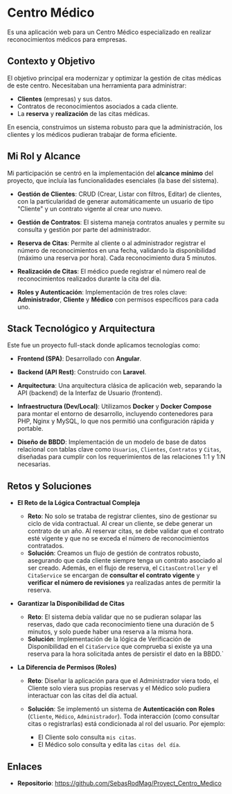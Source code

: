 # Centro Médico
Es una aplicación web para un Centro Médico especializado en realizar reconocimientos médicos para empresas.

## Contexto y Objetivo
El objetivo principal era modernizar y optimizar la gestión de citas médicas de este centro. Necesitaban una herramienta para administrar:

- **Clientes** (empresas) y sus datos.
- Contratos de reconocimientos asociados a cada cliente.
- La **reserva** y **realización** de las citas médicas.

En esencia, construimos un sistema robusto para que la administración, los clientes y los médicos pudieran trabajar de forma eficiente.

## Mi Rol y Alcance
Mi participación se centró en la implementación del **alcance mínimo** del proyecto, que incluía las funcionalidades esenciales (la base del sistema).

- **Gestión de Clientes**: CRUD (Crear, Listar con filtros, Editar) de clientes, con la particularidad de generar automáticamente un usuario de tipo "Cliente" y un contrato vigente al crear uno nuevo.


- **Gestión de Contratos**: El sistema maneja contratos anuales y permite su consulta y gestión por parte del administrador.

- **Reserva de Citas**: Permite al cliente o al administrador registrar el número de reconocimientos en una fecha, validando la disponibilidad (máximo una reserva por hora). Cada reconocimiento dura 5 minutos.

- **Realización de Citas**: El médico puede registrar el número real de reconocimientos realizados durante la cita del día.

- **Roles y Autenticación**: Implementación de tres roles clave: **Administrador**, **Cliente** y **Médico** con permisos específicos para cada uno.

## Stack Tecnológico y Arquitectura
Este fue un proyecto full-stack donde aplicamos tecnologías como:
- **Frontend (SPA)**: Desarrollado con **Angular**.

- **Backend (API Rest)**: Construido con **Laravel**.

- **Arquitectura**: Una arquitectura clásica de aplicación web, separando la API (backend) de la Interfaz de Usuario (frontend).

- **Infraestructura (Dev/Local)**: Utilizamos **Docker** y **Docker Compose** para montar el entorno de desarrollo, incluyendo contenedores para PHP, Nginx y MySQL, lo que nos permitió una configuración rápida y portable.

- **Diseño de BBDD**: Implementación de un modelo de base de datos relacional con tablas clave como ``Usuarios``, ``Clientes``, ``Contratos`` y ``Citas``, diseñadas para cumplir con los requerimientos de las relaciones 1:1 y 1:N necesarias.

## Retos y Soluciones
- **El Reto de la Lógica Contractual Compleja**
    - **Reto**: No solo se trataba de registrar clientes, sino de gestionar su ciclo de vida contractual. Al crear un cliente, se debe generar un contrato de un año. Al reservar citas, se debe validar que el contrato esté vigente y que no se exceda el número de reconocimientos contratados.
    - **Solución**: Creamos un flujo de gestión de contratos robusto, asegurando que cada cliente siempre tenga un contrato asociado al ser creado. Además, en el flujo de reserva, el ```CitasController``` y el ``CitaService`` se encargan de **consultar el contrato vigente** y **verificar el número de revisiones** ya realizadas antes de permitir la reserva.

- **Garantizar la Disponibilidad de Citas**
    - **Reto**: El sistema debía validar que no se pudieran solapar las reservas, dado que cada reconocimiento tiene una duración de 5 minutos, y solo puede haber una reserva a la misma hora.
    - **Solución**: Implementación de la lógica de Verificación de Disponibilidad en el ``CitaService`` que comprueba si existe ya una reserva para la hora solicitada antes de persistir el dato en la BBDD.`

- **La Diferencia de Permisos (Roles)**
    - **Reto**: Diseñar la aplicación para que el Administrador viera todo, el Cliente solo viera sus propias reservas y el Médico solo pudiera interactuar con las citas del día actual.
    - **Solución**: Se implementó un sistema de **Autenticación con Roles** (``Cliente``, ``Médico``, ``Administrador``). Toda interacción (como consultar citas o registrarlas) está condicionada al rol del usuario. Por ejemplo:

        - El Cliente solo consulta ``mis citas``.
        - El Médico solo consulta y edita las ``citas del día``.

## Enlaces
- **Repositorio**: https://github.com/SebasRodMag/Proyect_Centro_Medico